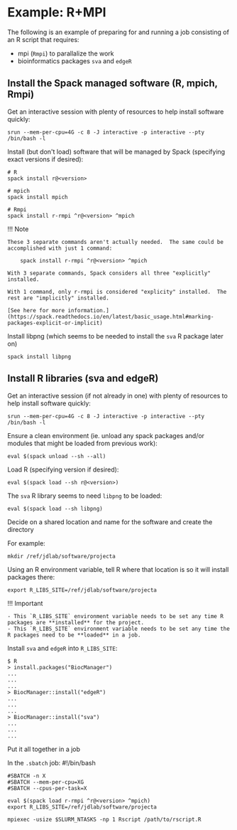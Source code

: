 # Example: R+MPI 

The following is an example of preparing for and running a job consisting of an R script that requires:

  - mpi (`Rmpi`) to parallalize the work
  - bioinformatics packages `sva` and `edgeR`

## Install the Spack managed software (R, mpich, Rmpi)

Get an interactive session with plenty of resources to help install software quickly:

    srun --mem-per-cpu=4G -c 8 -J interactive -p interactive --pty /bin/bash -l


Install (but don't load) software that will be managed by Spack (specifying exact versions if desired):

    # R
    spack install r@<version>

    # mpich
    spack install mpich

    # Rmpi
    spack install r-rmpi ^r@<version> ^mpich

!!! Note 

    These 3 separate commands aren't actually needed.  The same could be accomplished with just 1 command:

        spack install r-rmpi ^r@<version> ^mpich
        
    With 3 separate commands, Spack considers all three "explicitly" installed.

    With 1 command, only r-rmpi is considered "explicity" installed.  The rest are "implicitly" installed.

    [See here for more information.](https://spack.readthedocs.io/en/latest/basic_usage.html#marking-packages-explicit-or-implicit)
    
    
Install libpng (which seems to be needed to install the `sva` R package later on)

    spack install libpng

## Install R libraries (sva and edgeR)

Get an interactive session (if not already in one) with plenty of resources to help install software quickly:

    srun --mem-per-cpu=4G -c 8 -J interactive -p interactive --pty /bin/bash -l

Ensure a clean environment (ie. unload any spack packages and/or modules that might be loaded from previous work):

    eval $(spack unload --sh --all)

Load R (specifying version if desired):

    eval $(spack load --sh r@<version>)

The `sva` R library seems to need `libpng` to be loaded:

    eval $(spack load --sh libpng)

Decide on a shared location and name for the software and create the directory

For example: 

    mkdir /ref/jdlab/software/projecta

Using an R environment variable, tell R where that location is so it will install packages there:

    export R_LIBS_SITE=/ref/jdlab/software/projecta


!!! Important

    - This `R_LIBS_SITE` environment variable needs to be set any time R packages are **installed** for the project.
    - This `R_LIBS_SITE` environment variable needs to be set any time the R packages need to be **loaded** in a job.

Install `sva` and `edgeR` into `R_LIBS_SITE`:

    $ R
    > install.packages("BiocManager")
    ...
    ...
    ...
    > BiocManager::install("edgeR")
    ...
    ...
    ...
    > BiocManager::install("sva")
    ...
    ...
    ...
    
Put it all together in a job

In the `.sbatch` job:
    #!/bin/bash

    #SBATCH -n X
    #SBATCH --mem-per-cpu=XG
    #SBATCH --cpus-per-task=X

    eval $(spack load r-rmpi ^r@<version> ^mpich)
    export R_LIBS_SITE=/ref/jdlab/software/projecta
    
    mpiexec -usize $SLURM_NTASKS -np 1 Rscript /path/to/rscript.R
    

